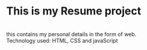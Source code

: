 # This is my Resume project
<br>
this contains my personal details in the form of web.
<br>
Technology used: HTML, CSS and javaScript
